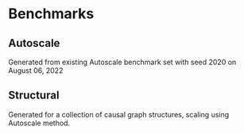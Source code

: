# Benchmarks

## Autoscale
Generated from existing Autoscale benchmark set with seed 2020 on August 06, 2022


## Structural
Generated for a collection of causal graph structures, scaling using Autoscale method.